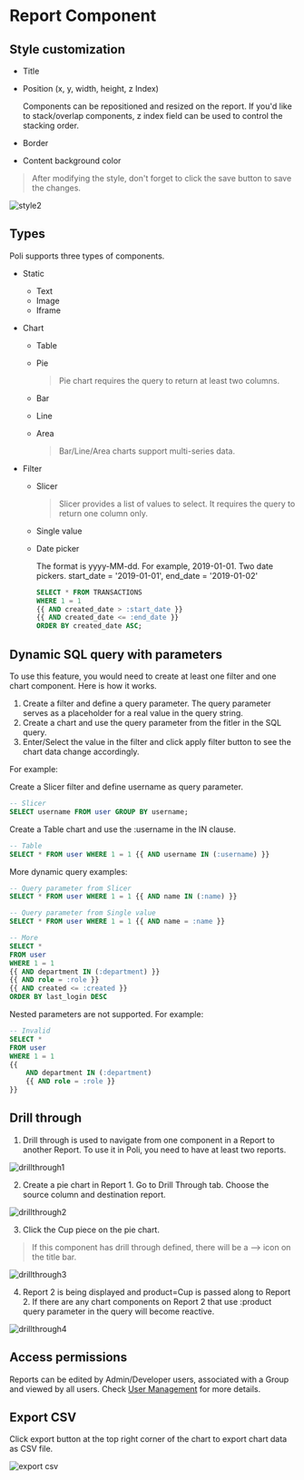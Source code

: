 # Report Component

## Style customization

* Title
* Position (x, y, width, height, z Index)

  Components can be repositioned and resized on the report. If you'd like to stack/overlap components, z index field can be used to control the stacking order.

* Border
* Content background color 

> After modifying the style, don't forget to click the save button to save the changes.

![style2](_images/screenshots/style2.jpg)

## Types

Poli supports three types of components.

* Static
  * Text
  * Image
  * Iframe

* Chart
  * Table
  * Pie
    
    > Pie chart requires the query to return at least two columns.

  * Bar
  * Line
  * Area

    > Bar/Line/Area charts support multi-series data.

* Filter
  * Slicer

    > Slicer provides a list of values to select. It requires the query to return one column only.
  
  * Single value

  * Date picker

    The format is yyyy-MM-dd. For example, 2019-01-01. Two date pickers. start_date = '2019-01-01', end_date = '2019-01-02'
    ```sql
    SELECT * FROM TRANSACTIONS
    WHERE 1 = 1
    {{ AND created_date > :start_date }}
    {{ AND created_date <= :end_date }}
    ORDER BY created_date ASC;
    ```

## Dynamic SQL query with parameters

To use this feature, you would need to create at least one filter and one chart component. Here is how it works.

1. Create a filter and define a query parameter. The query parameter serves as a placeholder for a real value in the query string. 
2. Create a chart and use the query parameter from the fitler in the SQL query.
3. Enter/Select the value in the filter and click apply filter button to see the chart data change accordingly.

For example:

Create a Slicer filter and define username as query parameter.
```sql
-- Slicer
SELECT username FROM user GROUP BY username;
```

Create a Table chart and use the :username in the IN clause.
```sql
-- Table
SELECT * FROM user WHERE 1 = 1 {{ AND username IN (:username) }}
```

More dynamic query examples:

```sql
-- Query parameter from Slicer
SELECT * FROM user WHERE 1 = 1 {{ AND name IN (:name) }}

-- Query parameter from Single value
SELECT * FROM user WHERE 1 = 1 {{ AND name = :name }}

-- More
SELECT * 
FROM user 
WHERE 1 = 1 
{{ AND department IN (:department) }}
{{ AND role = :role }}
{{ AND created <= :created }}
ORDER BY last_login DESC
```

Nested parameters are not supported. For example:

```sql
-- Invalid
SELECT * 
FROM user 
WHERE 1 = 1 
{{ 
    AND department IN (:department) 
    {{ AND role = :role }}
}}
```

## Drill through

1. Drill through is used to navigate from one component in a Report to another Report. To use it in Poli, you need to have at least two reports.

![drillthrough1](_images/screenshots/drillthrough1.jpg)

2. Create a pie chart in Report 1. Go to Drill Through tab. Choose the source column and destination report.

![drillthrough2](_images/screenshots/drillthrough2.jpg)

3. Click the Cup piece on the pie chart.

> If this component has drill through defined, there will be a --> icon on the title bar.

![drillthrough3](_images/screenshots/drillthrough3.jpg)

4. Report 2 is being displayed and product=Cup is passed along to Report 2. If there are any chart components on Report 2 that use :product query parameter in the query will become reactive.

![drillthrough4](_images/screenshots/drillthrough4.jpg)

## Access permissions

Reports can be edited by Admin/Developer users, associated with a Group and viewed by all users. Check [User Management](/user-management) for more details.

## Export CSV

Click export button at the top right corner of the chart to export chart data as CSV file.

![export csv](_images/screenshots/export_csv.jpg)

